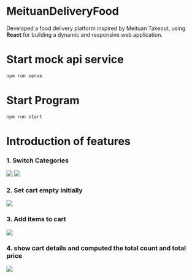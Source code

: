 # MeituanDeliveryFood

Developed a food delivery platform inspired by Meituan Takeout, using **React** for building a dynamic and responsive web application.


# Start mock api service

```bash
npm run serve
```

# Start Program

```bash
npm run start

```

# Introduction of features

### 1. Switch Categories
![](./assets/switchCategories1.png)
![](./assets/switchCategories2.png)

### 2. Set cart empty initially
![](./assets/emptyCart.png)

### 3. Add items to cart
![](./assets/addCart.png)

### 4. show cart details and computed the total count and total price
![](./assets/cartDetails.png)